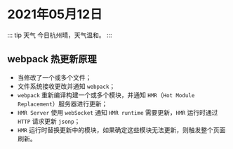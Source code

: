 # 2021年05月12日

::: tip 天气
今日杭州晴，天气温和。
:::

## webpack 热更新原理

- 当修改了一个或多个文件；
- 文件系统接收更改并通知 `webpack`；
- `webpack` 重新编译构建一个或多个模块，并通知 `HMR`（`Hot Module Replacement`）服务器进行更新；
- `HMR Server` 使用 `webSocket` 通知 `HMR runtime` 需要更新，`HMR` 运行时通过 `HTTP` 请求更新 `jsonp`；
- `HMR` 运行时替换更新中的模块，如果确定这些模块无法更新，则触发整个页面刷新。
